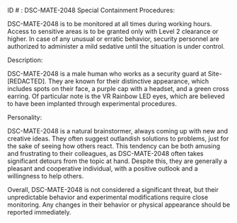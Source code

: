 ID # : DSC-MATE-2048
Special Containment Procedures:

DSC-MATE-2048 is to be monitored at all times during working hours. Access to sensitive areas is to be granted only with Level 2 clearance or higher. In case of any unusual or erratic behavior, security personnel are authorized to administer a mild sedative until the situation is under control.

Description:

DSC-MATE-2048 is a male human who works as a security guard at Site-[REDACTED]. They are known for their distinctive appearance, which includes spots on their face, a purple cap with a headset, and a green cross earring. Of particular note is the VR Rainbow LED eyes, which are believed to have been implanted through experimental procedures.

Personality:

DSC-MATE-2048 is a natural brainstormer, always coming up with new and creative ideas. They often suggest outlandish solutions to problems, just for the sake of seeing how others react. This tendency can be both amusing and frustrating to their colleagues, as DSC-MATE-2048 often takes significant detours from the topic at hand. Despite this, they are generally a pleasant and cooperative individual, with a positive outlook and a willingness to help others.

Overall, DSC-MATE-2048 is not considered a significant threat, but their unpredictable behavior and experimental modifications require close monitoring. Any changes in their behavior or physical appearance should be reported immediately.